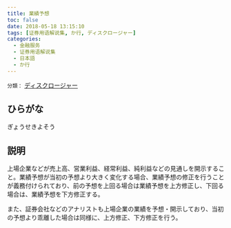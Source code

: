 ```yaml
---
title: 業績予想
toc: false
date: 2018-05-18 13:15:10
tags: [证券用语解说集, か行, ディスクロージャー]
categories:
  - 金融服务
  - 证券用语解说集
  - 日本語
  - か行
---
```


`分類：` [ディスクロージャー](/tags/ディスクロージャー/)

## ひらがな

ぎょうせきよそう

## 説明

上場企業などが売上高、営業利益、経常利益、純利益などの見通しを開示すること。業績予想が当初の予想より大きく変化する場合、業績予想の修正を行うことが義務付けられており、前の予想を上回る場合は業績予想を上方修正し、下回る場合は、業績予想を下方修正する。

また、証券会社などのアナリストも上場企業の業績を予想・開示しており、当初の予想より乖離した場合は同様に、上方修正、下方修正を行う。
